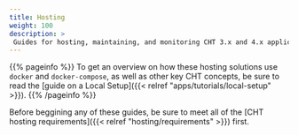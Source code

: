 ```yaml
---
title: Hosting
weight: 100
description: >
 Guides for hosting, maintaining, and monitoring CHT 3.x and 4.x applications
---
```


{{% pageinfo %}}
To get an overview on how these hosting solutions use `docker` and `docker-compose`, as well as other key CHT concepts, be sure to read the [guide on a Local Setup]({{< relref "apps/tutorials/local-setup" >}}).
{{% /pageinfo %}}

Before beggining any of these guides, be sure to meet all of the [CHT hosting requirements]({{< relref "hosting/requirements" >}}) first.

